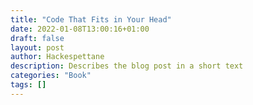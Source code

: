 ```yaml
---
title: "Code That Fits in Your Head"
date: 2022-01-08T13:00:16+01:00
draft: false
layout: post
author: Hackespettane
description: Describes the blog post in a short text
categories: "Book"
tags: []
---
```





